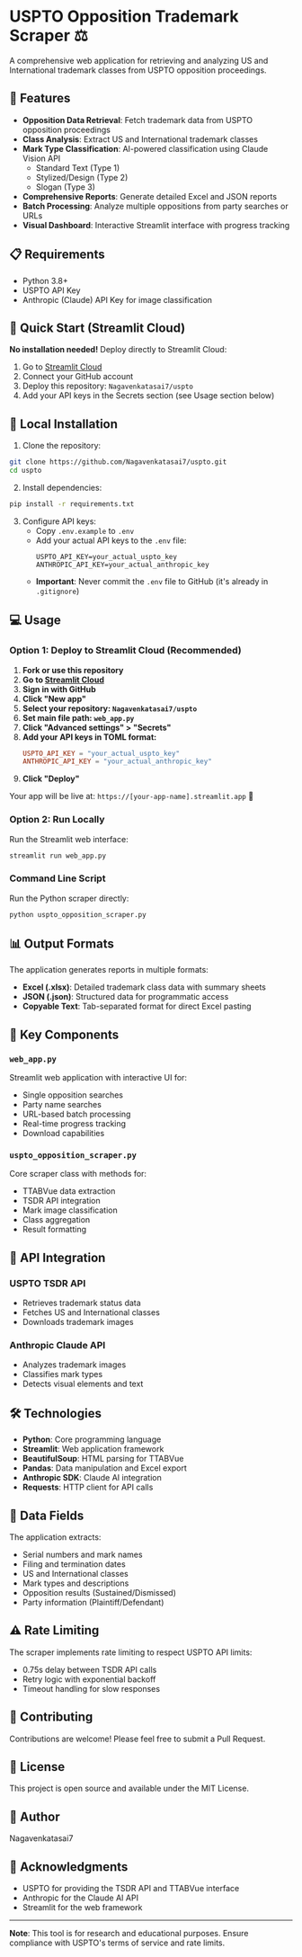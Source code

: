 # USPTO Opposition Trademark Scraper ⚖️

A comprehensive web application for retrieving and analyzing US and International trademark classes from USPTO opposition proceedings.

## 🌟 Features

- **Opposition Data Retrieval**: Fetch trademark data from USPTO opposition proceedings
- **Class Analysis**: Extract US and International trademark classes
- **Mark Type Classification**: AI-powered classification using Claude Vision API
  - Standard Text (Type 1)
  - Stylized/Design (Type 2)
  - Slogan (Type 3)
- **Comprehensive Reports**: Generate detailed Excel and JSON reports
- **Batch Processing**: Analyze multiple oppositions from party searches or URLs
- **Visual Dashboard**: Interactive Streamlit interface with progress tracking

## 📋 Requirements

- Python 3.8+
- USPTO API Key
- Anthropic (Claude) API Key for image classification

## 🚀 Quick Start (Streamlit Cloud)

**No installation needed!** Deploy directly to Streamlit Cloud:

1. Go to [Streamlit Cloud](https://streamlit.io/cloud)
2. Connect your GitHub account
3. Deploy this repository: `Nagavenkatasai7/uspto`
4. Add your API keys in the Secrets section (see Usage section below)

## 🚀 Local Installation

1. Clone the repository:
```bash
git clone https://github.com/Nagavenkatasai7/uspto.git
cd uspto
```

2. Install dependencies:
```bash
pip install -r requirements.txt
```

3. Configure API keys:
   - Copy `.env.example` to `.env`
   - Add your actual API keys to the `.env` file:
     ```
     USPTO_API_KEY=your_actual_uspto_key
     ANTHROPIC_API_KEY=your_actual_anthropic_key
     ```
   - **Important**: Never commit the `.env` file to GitHub (it's already in `.gitignore`)

## 💻 Usage

### Option 1: Deploy to Streamlit Cloud (Recommended)

1. **Fork or use this repository**
2. **Go to [Streamlit Cloud](https://streamlit.io/cloud)**
3. **Sign in with GitHub**
4. **Click "New app"**
5. **Select your repository: `Nagavenkatasai7/uspto`**
6. **Set main file path: `web_app.py`**
7. **Click "Advanced settings" > "Secrets"**
8. **Add your API keys in TOML format:**
   ```toml
   USPTO_API_KEY = "your_actual_uspto_key"
   ANTHROPIC_API_KEY = "your_actual_anthropic_key"
   ```
9. **Click "Deploy"**

Your app will be live at: `https://[your-app-name].streamlit.app` 🚀

### Option 2: Run Locally

Run the Streamlit web interface:
```bash
streamlit run web_app.py
```

### Command Line Script

Run the Python scraper directly:
```bash
python uspto_opposition_scraper.py
```

## 📊 Output Formats

The application generates reports in multiple formats:

- **Excel (.xlsx)**: Detailed trademark class data with summary sheets
- **JSON (.json)**: Structured data for programmatic access
- **Copyable Text**: Tab-separated format for direct Excel pasting

## 🔧 Key Components

### `web_app.py`
Streamlit web application with interactive UI for:
- Single opposition searches
- Party name searches
- URL-based batch processing
- Real-time progress tracking
- Download capabilities

### `uspto_opposition_scraper.py`
Core scraper class with methods for:
- TTABVue data extraction
- TSDR API integration
- Mark image classification
- Class aggregation
- Result formatting

## 📖 API Integration

### USPTO TSDR API
- Retrieves trademark status data
- Fetches US and International classes
- Downloads trademark images

### Anthropic Claude API
- Analyzes trademark images
- Classifies mark types
- Detects visual elements and text

## 🛠️ Technologies

- **Python**: Core programming language
- **Streamlit**: Web application framework
- **BeautifulSoup**: HTML parsing for TTABVue
- **Pandas**: Data manipulation and Excel export
- **Anthropic SDK**: Claude AI integration
- **Requests**: HTTP client for API calls

## 📝 Data Fields

The application extracts:
- Serial numbers and mark names
- Filing and termination dates
- US and International classes
- Mark types and descriptions
- Opposition results (Sustained/Dismissed)
- Party information (Plaintiff/Defendant)

## ⚠️ Rate Limiting

The scraper implements rate limiting to respect USPTO API limits:
- 0.75s delay between TSDR API calls
- Retry logic with exponential backoff
- Timeout handling for slow responses

## 🤝 Contributing

Contributions are welcome! Please feel free to submit a Pull Request.

## 📄 License

This project is open source and available under the MIT License.

## 👤 Author

Nagavenkatasai7

## 🙏 Acknowledgments

- USPTO for providing the TSDR API and TTABVue interface
- Anthropic for the Claude AI API
- Streamlit for the web framework

---

**Note**: This tool is for research and educational purposes. Ensure compliance with USPTO's terms of service and rate limits.

